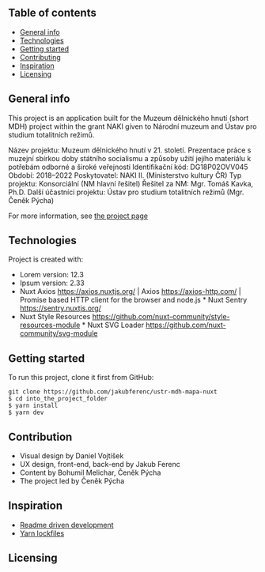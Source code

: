 ## Table of contents
* [General info](#general-info)
* [Technologies](#technologies)
* [Getting started](#getting-started)
* [Contributing](#contributing)
* [Inspiration](#inspiration)
* [Licensing](#licensing)

## General info
This project is an application built for the Muzeum dělnického hnutí (short MDH) project within the grant NAKI given to Národní muzeum and Ústav pro studium totalitních režimů.

Název projektu: Muzeum dělnického hnutí v 21. století.  Prezentace práce s muzejní sbírkou doby státního socialismu a způsoby užití jejího materiálu k potřebám odborné a široké veřejnosti
Identifikační kód: DG18P02OVV045
Období: 2018–2022
Poskytovatel: NAKI II. (Ministerstvo kultury ČR)
Typ projektu: Konsorciální (NM hlavní řešitel)
Řešitel za NM: Mgr. Tomáš Kavka, Ph.D.
Další účastníci projektu: Ústav pro studium totalitních režimů (Mgr. Čeněk Pýcha)

For more information, see [the project page](https://www.nm.cz/o-nas/odborna-cinnost/projekty/muzeum-delnickeho-hnuti-v-21-stoleti)

## Technologies
Project is created with:
* Lorem version: 12.3
* Ipsum version: 2.33
* Nuxt Axios https://axios.nuxtjs.org/ | Axios https://axios-http.com/ | Promise based HTTP client for the browser and node.js
* Nuxt Sentry https://sentry.nuxtjs.org/
* Nuxt Style Resources https://github.com/nuxt-community/style-resources-module
* Nuxt SVG Loader https://github.com/nuxt-community/svg-module

	
## Getting started
To run this project, clone it first from GitHub:

```
git clone https://github.com/jakubferenc/ustr-mdh-mapa-nuxt
$ cd into_the_project_folder
$ yarn install
$ yarn dev
```

## Contribution
* Visual design by Daniel Vojtíšek
* UX design, front-end, back-end by Jakub Ferenc
* Content by Bohumil Melichar, Čeněk Pýcha
* The project led by Čeněk Pýcha


## Inspiration
* [Readme driven development](https://tom.preston-werner.com/2010/08/23/readme-driven-development.html)
* [Yarn lockfiles](https://classic.yarnpkg.com/blog/2016/11/24/lockfiles-for-all/)

## Licensing
